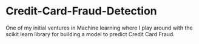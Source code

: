 # Credit-Card-Fraud-Detection
One of my initial ventures in Machine learning where I play around with the scikit learn library for building a model to predict Credit Card Fraud.
